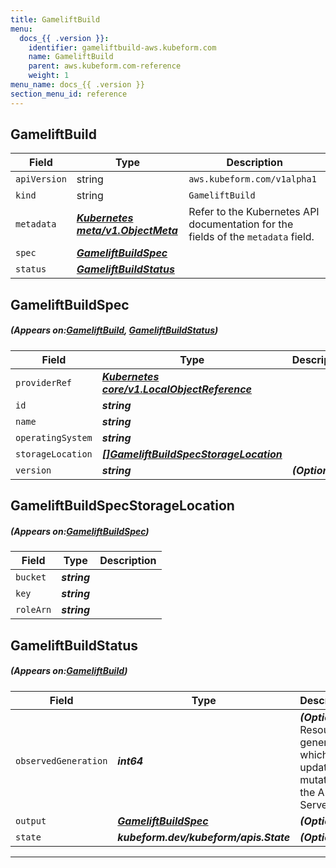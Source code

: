 ```yaml
---
title: GameliftBuild
menu:
  docs_{{ .version }}:
    identifier: gameliftbuild-aws.kubeform.com
    name: GameliftBuild
    parent: aws.kubeform.com-reference
    weight: 1
menu_name: docs_{{ .version }}
section_menu_id: reference
---
```


## GameliftBuild
| Field | Type | Description |
| ------ | ----- | ----------- |
| `apiVersion` | string | `aws.kubeform.com/v1alpha1` |
|    `kind` | string | `GameliftBuild` |
| `metadata` | ***[Kubernetes meta/v1.ObjectMeta](https://kubernetes.io/docs/reference/generated/kubernetes-api/v1.13/#objectmeta-v1-meta)***|Refer to the Kubernetes API documentation for the fields of the `metadata` field.|
| `spec` | ***[GameliftBuildSpec](#GameliftBuildSpec)***||
| `status` | ***[GameliftBuildStatus](#GameliftBuildStatus)***||
## GameliftBuildSpec
##### (Appears on:[GameliftBuild](#GameliftBuild), [GameliftBuildStatus](#GameliftBuildStatus))
| Field | Type | Description |
| ------ | ----- | ----------- |
| `providerRef` | ***[Kubernetes core/v1.LocalObjectReference](https://kubernetes.io/docs/reference/generated/kubernetes-api/v1.13/#localobjectreference-v1-core)***||
| `id` | ***string***||
| `name` | ***string***||
| `operatingSystem` | ***string***||
| `storageLocation` | ***[[]GameliftBuildSpecStorageLocation](#GameliftBuildSpecStorageLocation)***||
| `version` | ***string***| ***(Optional)*** |
## GameliftBuildSpecStorageLocation
##### (Appears on:[GameliftBuildSpec](#GameliftBuildSpec))
| Field | Type | Description |
| ------ | ----- | ----------- |
| `bucket` | ***string***||
| `key` | ***string***||
| `roleArn` | ***string***||
## GameliftBuildStatus
##### (Appears on:[GameliftBuild](#GameliftBuild))
| Field | Type | Description |
| ------ | ----- | ----------- |
| `observedGeneration` | ***int64***| ***(Optional)*** Resource generation, which is updated on mutation by the API Server.|
| `output` | ***[GameliftBuildSpec](#GameliftBuildSpec)***| ***(Optional)*** |
| `state` | ***kubeform.dev/kubeform/apis.State***| ***(Optional)*** |
---
